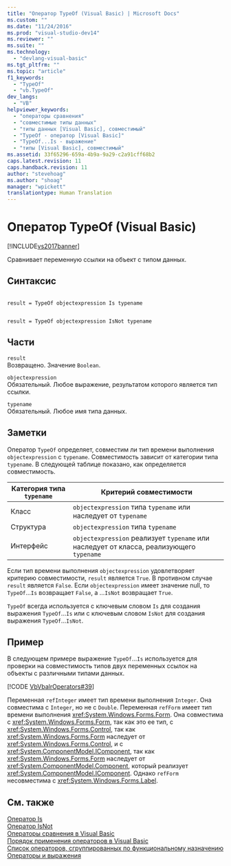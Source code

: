 ```yaml
---
title: "Оператор TypeOf (Visual Basic) | Microsoft Docs"
ms.custom: ""
ms.date: "11/24/2016"
ms.prod: "visual-studio-dev14"
ms.reviewer: ""
ms.suite: ""
ms.technology: 
  - "devlang-visual-basic"
ms.tgt_pltfrm: ""
ms.topic: "article"
f1_keywords: 
  - "TypeOf"
  - "vb.TypeOf"
dev_langs: 
  - "VB"
helpviewer_keywords: 
  - "операторы сравнения"
  - "совместимые типы данных"
  - "типы данных [Visual Basic], совместимый"
  - "TypeOf - оператор [Visual Basic]"
  - "TypeOf...Is - выражение"
  - "типы [Visual Basic], совместимый"
ms.assetid: 33f65296-659a-4b9a-9a29-c2a91cff68b2
caps.latest.revision: 11
caps.handback.revision: 11
author: "stevehoag"
ms.author: "shoag"
manager: "wpickett"
translationtype: Human Translation
---
```

# Оператор TypeOf (Visual Basic)
[!INCLUDE[vs2017banner](../../../csharp/includes/vs2017banner.md)]

Сравнивает переменную ссылки на объект с типом данных.  
  
## Синтаксис  
  
```  
  
result = TypeOf objectexpression Is typename  
```  
  
```  
  
result = TypeOf objectexpression IsNot typename  
```  
  
## Части  
 `result`  
 Возвращено.  Значение `Boolean`.  
  
 `objectexpression`  
 Обязательный.  Любое выражение, результатом которого является тип ссылки.  
  
 `typename`  
 Обязательный.  Любое имя типа данных.  
  
## Заметки  
 Оператор `TypeOf` определяет, совместим ли тип времени выполнения `objectexpression` с `typename`.  Совместимость зависит от категории типа `typename`.  В следующей таблице показано, как определяется совместимость.  
  
|Категория типа `typename`|Критерий совместимости|  
|-------------------------------|----------------------------|  
|Класс|`objectexpression` типа `typename` или наследует от `typename`|  
|Структура|`objectexpression` типа `typename`|  
|Интерфейс|`objectexpression` реализует `typename` или наследует от класса, реализующего `typename`|  
  
 Если тип времени выполнения `objectexpression` удовлетворяет критерию совместимости, `result` является `True`.  В противном случае `result` является `False`.  Если `objectexpression` имеет значение null, то `TypeOf`...`Is` возвращает `False`, а ...`IsNot` возвращает `True`.  
  
 `TypeOf` всегда используется с ключевым словом `Is` для создания выражения `TypeOf`...`Is` или с ключевым словом `IsNot` для создания выражения `TypeOf`...`IsNot`.  
  
## Пример  
 В следующем примере выражение `TypeOf`...`Is` используется для проверки на совместимость типов двух переменных ссылок на объекты с различными типами данных.  
  
 [!CODE [VbVbalrOperators#39](../CodeSnippet/VS_Snippets_VBCSharp/VbVbalrOperators#39)]  
  
 Переменная `refInteger` имеет тип времени выполнения `Integer`.  Она совместима с `Integer`, но не с `Double`.  Переменная `refForm` имеет тип времени выполнения <xref:System.Windows.Forms.Form>.  Она совместима с <xref:System.Windows.Forms.Form>, так как это ее тип, с <xref:System.Windows.Forms.Control>, так как <xref:System.Windows.Forms.Form> наследует от <xref:System.Windows.Forms.Control>, и с <xref:System.ComponentModel.IComponent>, так как <xref:System.Windows.Forms.Form> наследует от <xref:System.ComponentModel.Component>, который реализует <xref:System.ComponentModel.IComponent>.  Однако `refForm` несовместима с <xref:System.Windows.Forms.Label>.  
  
## См. также  
 [Оператор Is](../../../visual-basic/language-reference/operators/is-operator.md)   
 [Оператор IsNot](../../../visual-basic/language-reference/operators/isnot-operator.md)   
 [Операторы сравнения в Visual Basic](../../../visual-basic/programming-guide/language-features/operators-and-expressions/comparison-operators.md)   
 [Порядок применения операторов в Visual Basic](../../../visual-basic/language-reference/operators/operator-precedence.md)   
 [Список операторов, сгруппированных по функциональному назначению](../../../visual-basic/language-reference/operators/operators-listed-by-functionality.md)   
 [Операторы и выражения](../../../visual-basic/programming-guide/language-features/operators-and-expressions/index.md)
